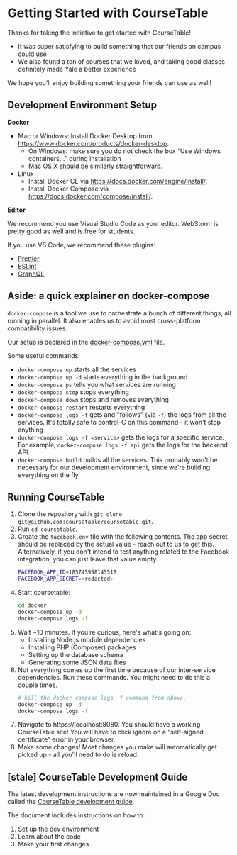 # Getting Started with CourseTable

Thanks for taking the initiative to get started with CourseTable!

- It was super satisfying to build something that our friends on campus could use
- We also found a ton of courses that we loved, and taking good classes definitely made Yale a better experience

We hope you’ll enjoy building something your friends can use as well!

## Development Environment Setup

**Docker**

- Mac or Windows: Install Docker Desktop from https://www.docker.com/products/docker-desktop.
  - On Windows: make sure you do not check the box “Use Windows containers…” during installation
  - Mac OS X should be similarly straightforward.
- Linux
  - Install Docker CE via https://docs.docker.com/engine/install/.
  - Install Docker Compose via https://docs.docker.com/compose/install/.

**Editor**

We recommend you use Visual Studio Code as your editor. WebStorm is pretty good as well and is free for students.

If you use VS Code, we recommend these plugins:

- [Prettier](https://marketplace.visualstudio.com/items?itemName=esbenp.prettier-vscode)
- [ESLint](https://marketplace.visualstudio.com/items?itemName=dbaeumer.vscode-eslint)
- [GraphQL](https://marketplace.visualstudio.com/items?itemName=GraphQL.vscode-graphql)

## Aside: a quick explainer on docker-compose

`docker-compose` is a tool we use to orchestrate a bunch of different things, all running in parallel. It also enables us to avoid most cross-platform compatibility issues.

Our setup is declared in the [docker-compose.yml](../docker/docker-compose.yml) file.

Some useful commands:

- `docker-compose up` starts all the services
- `docker-compose up -d` starts everything in the background
- `docker-compose ps` tells you what services are running
- `docker-compose stop` stops everything
- `docker-compose down` stops and removes everything
- `docker-compose restart` restarts everything
- `docker-compose logs -f` gets and "follows" (via `-f`) the logs from all the services. It's totally safe to control-C on this command - it won't stop anything
- `docker-compose logs -f <service>` gets the logs for a specific service. For example, `docker-compose logs -f api` gets the logs for the backend API.
- `docker-compose build` builds all the services. This probably won't be necessary for our development environment, since we're building everything on the fly

## Running CourseTable

1. Clone the repository with `git clone git@github.com:coursetable/coursetable.git`.
2. Run `cd coursetable`.
3. Create the `facebook.env` file with the following contents. The app secret should be replaced by the actual value - reach out to us to get this. Alternatively, if you don't intend to test anything related to the Facebook integration, you can just leave that value empty.
   ```sh
   FACEBOOK_APP_ID=185745958145518
   FACEBOOK_APP_SECRET=<redacted>
   ```
4. Start coursetable:
   ```sh
   cd docker
   docker-compose up -d
   docker-compose logs -f
   ```
5. Wait ~10 minutes. If you’re curious, here's what's going on:
   - Installing Node.js module dependencies
   - Installing PHP (Composer) packages
   - Setting up the database schema
   - Generating some JSON data files
6. Not everything comes up the first time because of our inter-service dependencies. Run these commands. You might need to do this a couple times.
   ```sh
   # kill the docker-compose logs -f command from above.
   docker-compose up -d
   docker-compose logs -f
   ```
7. Navigate to https://localhost:8080.
   You should have a working CourseTable site!
   You will have to click ignore on a “self-signed certificate” error in your browser.
8. Make some changes! Most changes you make will automatically get picked up - all you'll need to do is reload.

## [stale] CourseTable Development Guide

The latest development instructions are now maintained in a Google Doc called the [CourseTable development guide](https://docs.google.com/document/d/1M0Gp8Qtaik8roGYYknDDEzAAOwP3YBj0mX1pvCy-uOI/edit?usp=sharing).

The document includes instructions on how to:

1.  Set up the dev environment
2.  Learn about the code
3.  Make your first changes

```

```
